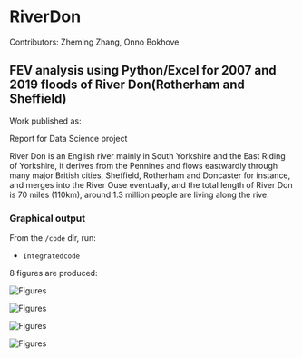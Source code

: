 # RiverDon

Contributors: Zheming Zhang, Onno Bokhove

## FEV analysis using Python/Excel for 2007 and 2019 floods of River Don(Rotherham and Sheffield)

Work published as:

Report for Data Science project

River Don is an English river mainly in South Yorkshire and the East Riding of Yorkshire, it derives from the Pennines and flows eastwardly through many major British cities, Sheffield, Rotherham and Doncaster for instance, and merges into the River Ouse eventually, and the total length of River Don is 70 miles (110km), around 1.3 million people are living along the rive.

### Graphical output

From the ```/code``` dir, run:
* ```Integratedcode```

8 figures are produced:

![Figures](https://github.com/zheming-zhang/RiverDon-and-Calder/blob/main/Figures/hadfields%202007.png)

![Figures](https://github.com/zheming-zhang/RiverDon-and-Calder/blob/main/Figures/hadfields%202019.png)

![Figures](https://github.com/zheming-zhang/RiverDon-and-Calder/blob/main/Figures/tesco%202007.png)

![Figures](https://github.com/zheming-zhang/RiverDon-and-Calder/blob/main/Figures/tesco%202019%20.png)
